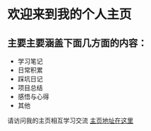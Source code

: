 # 欢迎来到我的个人主页

## 主要主要涵盖下面几方面的内容：
+ 学习笔记
+ 日常积累
+ 踩坑日记
+ 项目总结
+ 感悟与心得
+ 其他

请访问我的主页相互学习交流 [主页地址在这里](!https://amiing.github.io/blog/)
